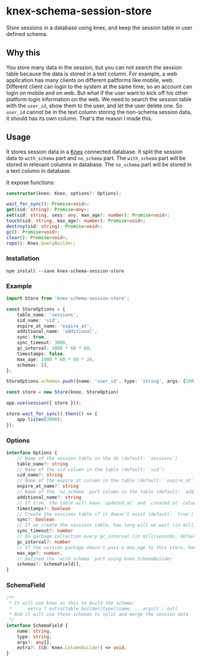 # knex-schema-session-store

Store sessions in a database using knex, and keep the session table in user defined schema.

## Why this

You store many data in the session, but you can not search the session table because the data is stored in a text column. For example, a web application has many clients on different paltforms like mobile, web. Different client can login to the system at the same time, so an account can login on mobile and on web. But what if the user want to kick off his other platform login information on the web. We need to search the session table with the `user_id`, show them to the user, and let the user delete one. So `user_id` cannot be in the text column storing the non-schema session data, it should has its own column. That's the reason I made this.

## Usage

It stores session data in a [Knex](http://knexjs.org/) connected database. It split the session data to `with_schema` part and `no_schema` part. The `with_schema` part will be stored in relevant columns in database. The `no_schema` part will be stored in a text column in database.

It expose functions:
```ts
constructor(knex: Knex, options?: Options);

wait_for_sync(): Promise<void>;
get(sid: string): Promise<any>;
set(sid: string, sess: any, max_age?: number): Promise<void>;
touch(sid: string, max_age?: number): Promise<void>;
destroy(sid: string): Promise<void>;
gc(): Promise<void>;
clear(): Promise<void>;
repo(): Knex.QueryBuilder;
```


### Installation

`npm install --save knex-schema-session-store`


### Example

```ts
import Store from 'knex-schema-session-store';

const StoreOptions = {
    table_name: 'sessions',
    sid_name: 'sid',
    expire_at_name: 'expire_at',
    additional_name: 'additional',
    sync: true,
    sync_timeout: 3000,
    gc_interval: 1000 * 60 * 60,
    timestamps: false,
    max_age: 1000 * 60 * 60 * 24,
    schemas: [],
};

StoreOptions.schemas.push({name: 'user_id', type: 'string', args: [100], extra: cb => cb.notNullable()});

const store = new Store(knex, StoreOption)

app.use(session({ store }));

store.wait_for_sync().then(() => {
    app.listen(3000);
});
```

### Options

```ts
interface Options {
    // Name of the session table in the db (default: `sessions`)
    table_name?: string
    // Name of the sid column in the table (default: `sid`)
    sid_name?: string
    // Name of the expire_at column in the table (default: `expire_at`)
    expire_at_name?: string
    // Name of the `no_schema` part column in the table (default: `additional`)
    additional_name?: string
    // If true, the table will have `updated_at` and `created_at` columns (default: `false`)
    timestamps?: boolean
    // Create the sessions table if it doesn’t exist (default: `true`)
    sync?: boolean
    // If we create the sessions table, how long will we wait (in milliseconds, default: 3000)
    sync_timeout?: number
    // Do garbage collection every gc_interval (in milliseconds, default: 1000 * 60 * 60, aka an hour)
    gc_interval?: number
    // If the session package doesn't pass a max_age to this store, how long will this package remember the session(in milliseconds, default: 1000 * 60 * 60 * 24, aka one day)
    max_age?: number,
    // Defined the `with_schema` part using knex SchemaBuilder
    schemas?: SchemaField[],
}
```

### SchemaField

```ts
/**
 * It will use knex as this to build the schema:
 *      extra ? extra(table_builder[type](name, ...args)) : null
 * And it will use these schemas to split and merge the session data
 */
interface SchemaField {
    name: string,
    type: string,
    args?: any[],
    extra?: (cb: Knex.ColumnBuilder) => void,
}
```
